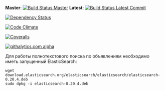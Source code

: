 **Master**: [![Build Status Master](https://travis-ci.org/monshq/board.png?branch=master)](https://travis-ci.org/monshq/board)
**Latest**: [![Build Status Latest Commit](https://travis-ci.org/monshq/board.png)](https://travis-ci.org/monshq/board)

[![Dependency Status](https://gemnasium.com/monshq/board.png)](https://gemnasium.com/monshq/board)

[![Code Climate](https://codeclimate.com/github/monshq/board.png)](https://codeclimate.com/github/monshq/board)

[![Coveralls](https://coveralls.io/repos/monshq/board/badge.png?branch=master)](https://coveralls.io/r/monshq/board)

[![githalytics.com alpha](https://cruel-carlota.pagodabox.com/062fba682de7b0654f14a080676c3da1 "githalytics.com")](http://githalytics.com/monshq/board)

Для работы полнотекстового поиска по объявлениям необходимо иметь запущенный ElasticSearch:

```
wget download.elasticsearch.org/elasticsearch/elasticsearch/elasticsearch-0.20.4.deb
sudo dpkg -i elasticsearch-0.20.4.deb
```

